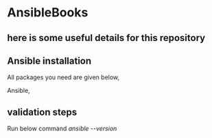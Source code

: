 # AnsibleBooks

## here is some useful details for this repository

## Ansible installation

All packages you need are given below,

Ansible,




## validation steps

Run below command
*ansible --version*
